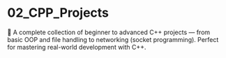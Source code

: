 # 02_CPP_Projects
🚀 A complete collection of beginner to advanced C++ projects — from basic OOP and file handling to networking (socket programming). Perfect for mastering real-world development with C++.
